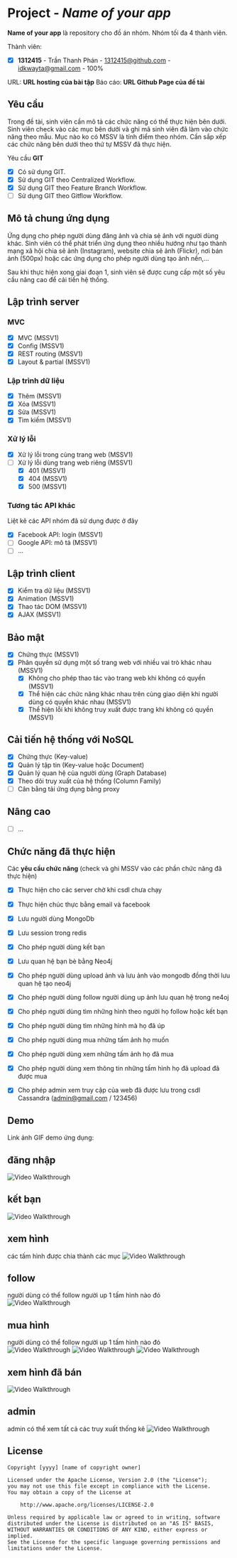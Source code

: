 # Project - *Name of your app*

**Name of your app** là repository cho đồ án nhóm. Nhóm tối đa 4 thành viên.

Thành viên:
* [x] **1312415** - Trần Thanh Phán - 1312415@github.com - idkwayta@gmail.com   - 100%

URL: **URL hosting của bài tập**
Báo cáo: **URL Github Page của đề tài**

## Yêu cầu

Trong đề tài, sinh viên cần mô tả các chức năng có thể thực hiện bên dưới. Sinh viên check vào các mục bên dưới và ghi mã sinh viên đã làm vào chức năng theo mẫu. Mục nào ko có MSSV là tính điểm theo nhóm. Cần sắp xếp các chức năng bên dưới theo thứ tự MSSV đã thực hiện.

Yêu cầu **GIT**
* [x] Có sử dụng GIT.
* [x] Sử dụng GIT theo Centralized Workflow.
* [x] Sử dụng GIT theo Feature Branch Workflow.
* [ ] Sử dụng GIT theo Gitflow Workflow.

## Mô tả chung ứng dụng
Ứng dụng cho phép người dùng đăng ảnh và chia sẻ ảnh với người dùng khác. Sinh viên có thể phát triển ứng dụng theo nhiều hướng như tạo thành mạng xã hội chia sẻ ảnh (Instagram), website chia sẻ ảnh (Flickr), nơi bán ảnh (500px) hoặc các ứng dụng cho phép người dùng tạo ảnh nền,...

Sau khi thực hiện xong giai đoạn 1, sinh viên sẽ được cung cấp một số yêu cầu nâng cao để cải tiến hệ thống.

## Lập trình server
### MVC
* [x] MVC (MSSV1)
* [x] Config (MSSV1)
* [x] REST routing (MSSV1)
* [x] Layout & partial (MSSV1)

### Lập trình dữ liệu
* [x] Thêm (MSSV1)
* [x] Xóa (MSSV1)
* [x] Sửa (MSSV1)
* [x] Tìm kiếm (MSSV1)

### Xử lý lỗi
* [x] Xử lý lỗi trong cùng trang web (MSSV1)
* [ ] Xử lý lỗi dùng trang web riêng (MSSV1)
   * [x] 401 (MSSV1)
   * [x] 404 (MSSV1)
   * [x] 500 (MSSV1)

### Tương tác API khác
Liệt kê các API nhóm đã sử dụng được ở đây
* [x] Facebook API: login (MSSV1)
* [ ] Google API: mô tả (MSSV1)
* [ ] ...

## Lập trình client
* [x] Kiểm tra dữ liệu (MSSV1)
* [x] Animation (MSSV1)
* [x] Thao tác DOM (MSSV1)
* [x] AJAX (MSSV1)

## Bảo mật
* [x] Chứng thực (MSSV1)
* [x] Phân quyền sử dụng một số trang web với nhiều vai trò khác nhau (MSSV1)
   * [x] Không cho phép thao tác vào trang web khi không có quyền (MSSV1)
   * [x] Thể hiện các chức năng khác nhau trên cùng giao diện khi người dùng có quyền khác nhau (MSSV1)
   * [x] Thể hiện lỗi khi không truy xuất được trang khi không có quyền (MSSV1)

## Cải tiến hệ thống với NoSQL
* [x] Chứng thực (Key-value)
* [x] Quản lý tập tin (Key-value hoặc Document)
* [x] Quản lý quan hệ của người dùng (Graph Database)
* [x] Theo dõi truy xuất của hệ thống (Column Family)
* [ ] Cân bằng tải ứng dụng bằng proxy

## Nâng cao
* [ ] ...

## Chức năng đã thực hiện
Các **yêu cầu chức năng** (check và ghi MSSV vào các phần chức năng đã thực hiện)
* [x] Thực hiện cho các server chờ khi csdl chưa chạy
* [x] Thực hiện chúc thực bằng email và facebook
* [x] Lưu người dùng MongoDb
* [x] Lưu session trong redis
* [x] Cho phép người dùng kết bạn 
* [x] Lưu quan hệ bạn bè bằng Neo4j
* [x] Cho phép người dùng upload ảnh và lưu ảnh vào mongodb đồng thời lưu quan hệ tạo neo4j
* [x] Cho phép người dùng follow người dùng up ảnh lưu quan hệ trong ne4oj
* [x] Cho phép người dùng tìm những hình theo người họ follow hoặc kết bạn
* [x] Cho phép người dùng tìm những hình mà họ đã úp
* [x] Cho phép người dùng mua những tấm ảnh họ muốn
* [x] Cho phép người dùng xem những tấm ảnh họ đã mua
* [x] Cho phép người dùng xem thông tin những tấm hình họ đã upload đã được mua
* [x] Cho phép admin xem truy cập của web đã được lưu trong csdl Cassandra (admin@gmail.com / 123456) 


## Demo

Link ảnh GIF demo ứng dụng:
## đăng nhập
![Video Walkthrough](./demo/login.png)
## kết bạn  
![Video Walkthrough](./demo/friend.png)
## xem hình  
các tấm hình được chia thành các mục
![Video Walkthrough](./demo/image.png)
## follow 
người dùng có thể follow người up 1 tấm hình nào đó   
![Video Walkthrough](./demo/follow.png)
## mua hình  
người dùng có thể follow người up 1 tấm hình nào đó   
![Video Walkthrough](./demo/buy.png)
![Video Walkthrough](./demo/buy3.png)
![Video Walkthrough](./demo/buy2.png)
## xem hình đã bán  
![Video Walkthrough](./demo/index.png)
## admin
admin có thể xem tất cả các truy xuất thống kê
![Video Walkthrough](./demo/admin.png)




## License

    Copyright [yyyy] [name of copyright owner]

    Licensed under the Apache License, Version 2.0 (the "License");
    you may not use this file except in compliance with the License.
    You may obtain a copy of the License at

        http://www.apache.org/licenses/LICENSE-2.0

    Unless required by applicable law or agreed to in writing, software
    distributed under the License is distributed on an "AS IS" BASIS,
    WITHOUT WARRANTIES OR CONDITIONS OF ANY KIND, either express or implied.
    See the License for the specific language governing permissions and
    limitations under the License.
